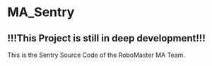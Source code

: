 # MA_Sentry
## !!!This Project is still in deep development!!!
This is the Sentry Source Code of the RoboMaster MA Team.
